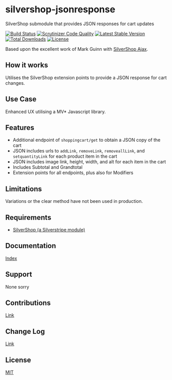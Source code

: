 # silvershop-jsonresponse
SilverShop submodule that provides JSON responses for cart updates

[![Build Status](https://travis-ci.org/AntonyThorpe/silvershop-jsonresponse.svg?branch=master)](https://travis-ci.org/AntonyThorpe/silvershop-jsonresponse)
[![Scrutinizer Code Quality](https://scrutinizer-ci.com/g/AntonyThorpe/silvershop-jsonresponse/badges/quality-score.png?b=master)](https://scrutinizer-ci.com/g/AntonyThorpe/silvershop-jsonresponse/?branch=master)
[![Latest Stable Version](https://poser.pugx.org/antonythorpe/silvershop-jsonresponse/v/stable)](https://packagist.org/packages/antonythorpe/silvershop-jsonresponse)
[![Total Downloads](https://poser.pugx.org/antonythorpe/silvershop-jsonresponse/downloads)](https://packagist.org/packages/antonythorpe/silvershop-jsonresponse)
[![License](https://poser.pugx.org/antonythorpe/silvershop-jsonresponse/license)](https://packagist.org/packages/antonythorpe/silvershop-jsonresponse)

Based upon the excellent work of Mark Guinn with [SilverShop Ajax](https://github.com/markguinn/silverstripe-shop-ajax/blob/master/README.md).

## How it works
Utilises the SilverShop extension points to provide a JSON response for cart changes.

## Use Case
Enhanced UX utilising a MV* Javascript library.

## Features
* Additional endpoint of `shoppingcart/get` to obtain a JSON copy of the cart
* JSON includes urls to `addLink`, `removeLink`, `removeallLink`, and `setquantityLink` for each product item in the cart
* JSON includes image link, height, width, and alt for each item in the cart
* Includes Subtotal and Grandtotal
* Extension points for all endpoints, plus also for Modifiers

## Limitations
Variations or the clear method have not been used in production.

## Requirements
* [SilverShop (a Silverstripe module)](https://github.com/silvershop/silvershop-core)

## Documentation
[Index](/docs/en/index.md)

## Support
None sorry

## Contributions
[Link](contributing.md)

## Change Log
[Link](changelog.md)

## License
[MIT](LICENSE)
